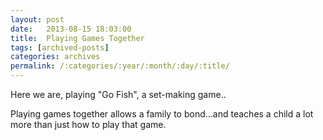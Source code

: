 ```yaml
---
layout: post
date:	2013-08-15 18:03:00
title:  Playing Games Together
tags: [archived-posts]
categories: archives
permalink: /:categories/:year/:month/:day/:title/
---
```

Here we are, playing "Go Fish", a set-making game..

<lj-embed id="1026"/>


Playing games together allows a family to bond...and teaches a child a lot more than just how to play that game.
